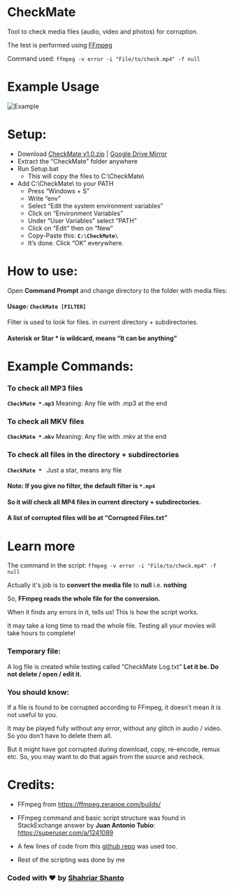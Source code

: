 
# CheckMate
Tool to check media files (audio, video and photos) for corruption.

The test is performed using [FFmpeg](https://ffmpeg.org/)

Command used: `ffmpeg -v error -i "File/to/check.mp4" -f null`

# Example Usage
![Example](https://i.ibb.co/2k59G6H/Screenshot-4.png)

# Setup:

- Download [CheckMate v1.0.zip](https://github.com/ShahriarShanto/CheckMate/releases/download/v1.0/CheckMate.v1.0.zip) | [Google Drive Mirror](https://drive.google.com/uc?id=1WmyO8IMSe9QhHAcsNRfZoaBuJG-_07Eu&export=download)
- Extract the “CheckMate” folder anywhere
- Run Setup.bat
	- This will copy the files to C:\CheckMate\
- Add C:\CheckMate\ to your PATH
	- Press “Windows + S”
	- Write “env”
	- Select “Edit the system environment variables”
	- Click on “Environment Variables”
	- Under “User Variables” select “PATH”
	- Click on “Edit” then on “New”
	- Copy-Paste this: **`C:\CheckMate\`**
	- It’s done. Click “OK” everywhere.

# How to use:

Open **Command Prompt** and change directory to the folder with media files:

#### Usage: `CheckMate [FILTER]`

Filter is used to look for files. in current directory + subdirectories.
#### Asterisk or Star * is wildcard, means “It can be anything”

# Example Commands:

### To check all MP3 files 
**`CheckMate *.mp3`** Meaning: Any file with .mp3 at the end

### To check all MKV files
**`CheckMate *.mkv`** Meaning: Any file with .mkv at the end

### To check all files in the directory + subdirectories
**`CheckMate * `** Just a star, means any file

#### Note: If you give no filter, the default filter is **`*.mp4`**
#### So it will check all MP4 files in current directory + subdirectories.

#### A list of corrupted files will be at “Corrupted Files.txt”

# Learn more

The command in the script:
`ffmpeg -v error -i "File/to/check.mp4" -f null`

Actually it's job is to **convert the media file** to  **null** i.e. **nothing**

So, **FFmpeg reads the whole file for the conversion.**

When it finds any errors in it, tells us! This is how the script works.

It may take a long time to read the whole file.
Testing all your movies will take hours to complete!

### Temporary file:
A log file is created while testing called “CheckMate Log.txt”
**Let it be. Do not delete / open / edit it.**

### You should know:

If a file is found to be corrupted according to FFmpeg, it doesn’t mean it is not useful to you.

It may be played fully without any error, without any glitch in audio / video. So you don’t have to delete them all.

But it might have got corrupted during download, copy, re-encode, remux etc. So, you may want to do that again from the source and recheck.

# Credits:
- FFmpeg from https://ffmpeg.zeranoe.com/builds/

- FFmpeg command and basic script structure was found in StackExchange answer by **Juan Antonio Tubío**:
https://superuser.com/a/1241089

- A few lines of code from this [github repo](https://github.com/describe19/check-video) was used too.

- Rest of the scripting was done by me

### Coded with ♥ by [Shahriar Shanto](https://www.facebook.com/Shahriar1234)
